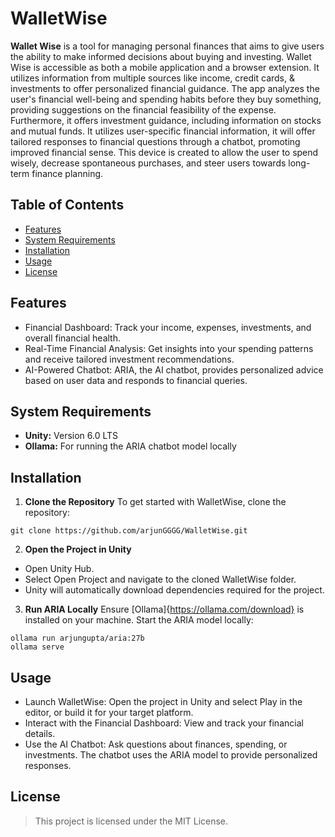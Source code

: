 # WalletWise

**Wallet Wise** is a tool for managing personal finances that aims to give users the ability to make informed decisions about buying and investing. Wallet Wise is accessible as both a mobile application and a browser extension. It utilizes information from multiple sources like income, credit cards, & investments to offer personalized financial guidance. The app analyzes the user's financial well-being and spending habits before they buy something, providing suggestions on the financial feasibility of the expense. Furthermore, it offers investment guidance, including information on stocks and mutual funds. It utilizes user-specific financial information, it will offer tailored responses to financial questions through a chatbot, promoting improved financial sense. This device is created to allow the user to spend wisely, decrease spontaneous purchases, and steer users towards long-term finance planning.

## Table of Contents
- [Features](#features)
- [System Requirements](#system-requirements)
- [Installation](#installation)
- [Usage](#usage)
- [License](#license)


## Features
- Financial Dashboard: Track your income, expenses, investments, and overall financial health.
- Real-Time Financial Analysis: Get insights into your spending patterns and receive tailored investment recommendations.
- AI-Powered Chatbot: ARIA, the AI chatbot, provides personalized advice based on user data and responds to financial queries.

## System Requirements
- **Unity:** Version 6.0 LTS
- **Ollama:** For running the ARIA chatbot model locally


## Installation
1. **Clone the Repository**
To get started with WalletWise, clone the repository:

```
git clone https://github.com/arjunGGGG/WalletWise.git
```

2. **Open the Project in Unity**
- Open Unity Hub.
- Select Open Project and navigate to the cloned WalletWise folder.
- Unity will automatically download dependencies required for the project.

3. **Run ARIA Locally**
Ensure [Ollama]{https://ollama.com/download} is installed on your machine. Start the ARIA model locally:

```
ollama run arjungupta/aria:27b
ollama serve
```

## Usage
- Launch WalletWise: Open the project in Unity and select Play in the editor, or build it for your target platform.
- Interact with the Financial Dashboard: View and track your financial details.
- Use the AI Chatbot: Ask questions about finances, spending, or investments. The chatbot uses the ARIA model to provide personalized responses.


## License
> This project is licensed under the MIT License.
